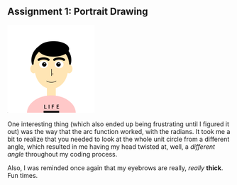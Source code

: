 ## Assignment 1: Portrait Drawing


![](September15/Project_Screenshot.png)

One interesting thing (which also ended up being frustrating until I figured it out) was the way that the arc function worked,
with the radians. It took me a bit to realize that you needed to look at the whole unit circle from a different angle, which
resulted in me having my head twisted at, well, a *different angle* throughout my coding process.

Also, I was reminded once again that my eyebrows are really, *really* **thick**. Fun times.
